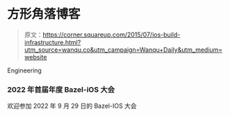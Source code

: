 # 方形角落博客

> 原文：<https://corner.squareup.com/2015/07/ios-build-infrastructure.html?utm_source=wanqu.co&utm_campaign=Wanqu+Daily&utm_medium=website>

Engineering

### 2022 年首届年度 Bazel-iOS 大会

欢迎参加 2022 年 9 月 29 日的 Bazel-IOS 大会